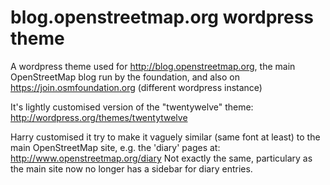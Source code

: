 blog.openstreetmap.org wordpress theme
======================================

A wordpress theme used for http://blog.openstreetmap.org, the main OpenStreetMap blog run by the foundation, and also on https://join.osmfoundation.org (different wordpress instance)

It's lightly customised version of the "twentywelve" theme: http://wordpress.org/themes/twentytwelve

Harry customised it try to make it vaguely similar (same font at least) to the main OpenStreetMap site, e.g. the 'diary' pages at: http://www.openstreetmap.org/diary  Not exactly the same, particulary as the main site now no longer has a sidebar for diary entries.
